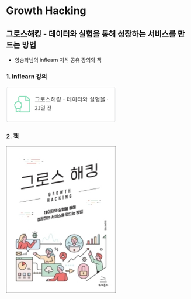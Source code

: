 # Growth Hacking 

## 그로스해킹 - 데이터와 실험을 통해 성장하는 서비스를 만드는 방법
- 양승화님의 inflearn 지식 공유 강의와 책

### 1. inflearn 강의
<img src="./image/inflearn_growth_hacking_certificate2.PNG" width="300"> 

### 2. 책
<img src="./image/book_growth_hacking.jpg" width="300" height="400">